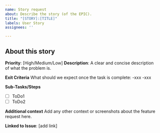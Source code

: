 ```yaml
---
name: Story request
about: Describe the story (of the EPIC).
title: "[STORY]:[TITLE]"
labels: User Story
assignees: ''

---
```


## About this story 
**Priority**: [High/Medium/Low]
**Description**: 
A clear and concise description of what the problem is. 

**Exit Criteria**
What should we expect once the task is complete:
-xxx
-xxx

**Sub-Tasks/Steps**
- [ ] ToDo1
- [ ] ToDo2

**Additional context**
Add any other context or screenshots about the feature request here.

**Linked to Issue**: [add link]
